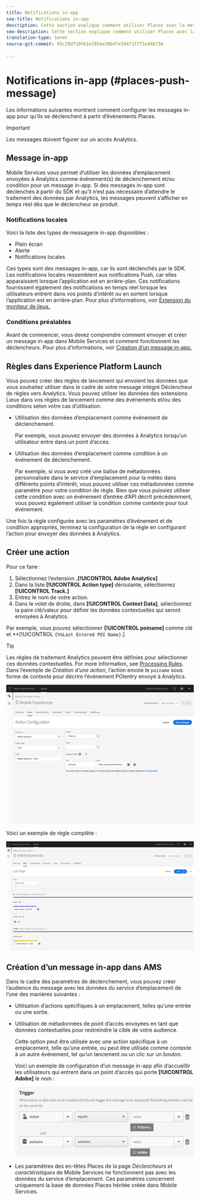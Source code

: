 ```yaml
---
title: Notifications in-app
seo-title: Notifications in-app
description: Cette section explique comment utiliser Places avec la messagerie in-app.
seo-description: Cette section explique comment utiliser Places avec la messagerie in-app.
translation-type: tm+mt
source-git-commit: 95c29df19f61e7854e39b47e39471f7f1e94b736

---
```



# Notifications in-app (#places-push-message)

Les informations suivantes montrent comment configurer les messages in-app pour qu’ils se déclenchent à partir d’événements Places.

>[!IMPORTANT]
>
>Les messages doivent figurer sur un accès Analytics.

## Message in-app

Mobile Services vous permet d’utiliser les données d’emplacement envoyées à Analytics comme événement(s) de déclenchement et/ou condition pour un message in-app. Si des messages in-app sont déclenchés à partir du SDK et qu’il n’est pas nécessaire d’attendre le traitement des données par Analytics, les messages peuvent s’afficher en temps réel dès que le déclencheur se produit.

### Notifications locales

Voici la liste des types de messagerie in-app disponibles :

* Plein écran
* Alerte
* Notifications locales

Ces types sont des messages in-app, car ils sont déclenchés par le SDK. Les notifications locales ressemblent aux notifications Push, car elles apparaissent lorsque l’application est en arrière-plan. Ces notifications fournissent également des notifications en temps réel lorsque les utilisateurs entrent dans vos points d’intérêt ou en sortent lorsque l’application est en arrière-plan. Pour plus d’informations, voir [Extension du moniteur de lieux.](/help/places-ext-aep-sdks/places-monitor-extension/places-monitor-extension.md)

### Conditions préalables

Avant de commencer, vous devez comprendre comment envoyer et créer un message in-app dans Mobile Services et comment fonctionnent les déclencheurs. Pour plus d’informations, voir [Création d’un message in-app.](https://docs.adobe.com/content/help/en/mobile-services/using/messaging-ug/inapp-messages/t-in-app-message.html)

## Règles dans Experience Platform Launch

Vous pouvez créer des règles de lancement qui envoient les données que vous souhaitez utiliser dans le cadre de votre message intégré Déclencheur de règles vers Analytics. Vous pouvez utiliser les données des extensions Lieux dans vos règles de lancement comme des événements et/ou des conditions selon votre cas d’utilisation.

* Utilisation des données d’emplacement comme événement de déclenchement.

   Par exemple, vous pouvez envoyer des données à Analytics lorsqu’un utilisateur entre dans un point d’accès.

* Utilisation des données d’emplacement comme condition à un événement de déclenchement.

   Par exemple, si vous avez créé une balise de métadonnées personnalisée dans le service d’emplacement pour la météo dans différents points d’intérêt, vous pouvez utiliser ces métadonnées comme paramètre pour votre condition de règle. Bien que vous puissiez utiliser cette condition avec un événement d’entrée d’API décrit précédemment, vous pouvez également utiliser la condition comme contexte pour tout événement.

Une fois la règle configurée avec les paramètres d’événement et de condition appropriés, terminez la configuration de la règle en configurant l’action pour envoyer des données à Analytics.

## Créer une action

Pour ce faire :

1. Sélectionnez l’extension **.[!UICONTROL Adobe Analytics]**
1. Dans la liste **[!UICONTROL Action type]** déroulante, sélectionnez **[!UICONTROL Track.]**
1. Entrez le nom de votre action.
1. Dans le volet de droite, dans **[!UICONTROL Context Data]**, sélectionnez la paire clé/valeur pour définir les données contextuelles qui seront envoyées à Analytics.

Par exemple, vous pouvez sélectionner **[!UICONTROL poiname]** comme clé et **[!UICONTROL `{%%Last Entered POI Name}`.]

>[!TIP]
>
>Les règles de traitement Analytics peuvent être définies pour sélectionner ces données contextuelles. For more information, see [Processing Rules](https://docs.adobe.com/content/help/en/analytics/implementation/analytics-basics/ref-processing-rules.html). Dans l’exemple de *Création d’une action*, l’action envoie le `poiname` sous forme de contexte pour décrire l’événement POIentry envoyé à Analytics.

![création d’une action](/help/assets/configure-action.png)

Voici un exemple de règle complète :

![règle terminée](/help/assets/create-a-rule.png)

## Création d’un message in-app dans AMS

Dans le cadre des paramètres de déclenchement, vous pouvez créer l’audience du message avec les données du service d’emplacement de l’une des manières suivantes :

* Utilisation d’actions spécifiques à un emplacement, telles qu’une entrée ou une sortie.
* Utilisation de métadonnées de point d’accès envoyées en tant que données contextuelles pour restreindre la cible de votre audience.

   Cette option peut être utilisée avec une action spécifique à un emplacement, telle qu’une entrée, ou peut être utilisée comme contexte à un autre événement, tel qu’un lancement ou un clic sur un bouton.

   Voici un exemple de configuration d’un message in-app afin d’accueillir les utilisateurs qui entrent dans un point d’accès qui porte **[!UICONTROL Adobe]** le nom :

   ![paramètres de déclenchement](/help/assets/trigger-parameters.png)

* Les paramètres des en-têtes Places de la page *Déclencheurs et caractéristiques* de Mobile Services ne fonctionnent pas avec les données du service d’emplacement. Ces paramètres concernent uniquement la base de données Places héritée créée dans Mobile Services.